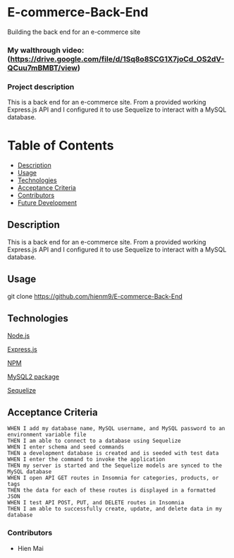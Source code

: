# E-commerce-Back-End
Building the back end for an e-commerce site


### My walthrough video: (https://drive.google.com/file/d/1Sq8o8SCG1X7joCd_OS2dV-QCuu7mBMBT/view)   


### Project description
This is a back end for an e-commerce site. From a provided working Express.js API and I configured it to use Sequelize to interact with a MySQL database.


# Table of Contents
  - [Description](#description)
  - [Usage](#usage)
  - [Technologies](#Technologies)
  - [Acceptance Criteria](#AcceptanceCriteria)
  - [Contributors](#contributors)
  - [Future Development](#futuredevelopment)


## Description
This is a back end for an e-commerce site. From a provided working Express.js API and I configured it to use Sequelize to interact with a MySQL database.


## Usage
git clone https://github.com/hienm9/E-commerce-Back-End


## Technologies

<p><a href="https://nodejs.org/">Node.js</a></p>
<p><a href="https://expressjs.com/">Express.js</a></p>
<p><a href="https://www.npmjs.com/">NPM</a></p>
<p><a href="https://www.npmjs.com/package/mysql2">MySQL2 package</a></p>
<p><a href="https://sequelize.org/">Sequelize</a></p>

## Acceptance Criteria

```GIVEN a functional Express.js API
WHEN I add my database name, MySQL username, and MySQL password to an environment variable file
THEN I am able to connect to a database using Sequelize
WHEN I enter schema and seed commands
THEN a development database is created and is seeded with test data
WHEN I enter the command to invoke the application
THEN my server is started and the Sequelize models are synced to the MySQL database
WHEN I open API GET routes in Insomnia for categories, products, or tags
THEN the data for each of these routes is displayed in a formatted JSON
WHEN I test API POST, PUT, and DELETE routes in Insomnia
THEN I am able to successfully create, update, and delete data in my database

```

### Contributors
- Hien Mai
